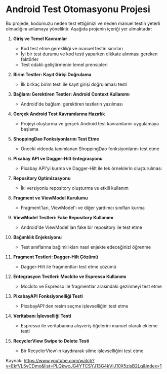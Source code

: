 # Android Test Otomasyonu Projesi

Bu projede, kodumuzu neden test ettiğimizi ve neden manuel testin yeterli olmadığını anlamaya yöneliktir. Aşağıda projenin içeriği yer almaktadır:

1. **Giriş ve Temel Kavramlar**
   - Kod test etme gerekliliği ve manuel testin sınırları
   - İyi bir test durumu ve kod testi yaparken dikkate alınması gereken faktörler
   - Test odaklı geliştirmenin temel prensipleri

2. **Birim Testler: Kayıt Girişi Doğrulama**
   - İlk birkaç birim testi ile kayıt girişi doğrulaması testi

3. **Bağlamı Gerektiren Testler: Android Context Kullanımı**
   - Android'de bağlamı gerektiren testlerin yazılması

4. **Gerçek Android Test Kavramlarına Hazırlık**
   - Projeyi oluşturma ve gerçek Android test kavramlarını uygulamaya başlama

5. **ShoppingDao Fonksiyonlarını Test Etme**
   - Önceki videoda tanımlanan ShoppingDao fonksiyonlarını test etme

6. **Pixabay API ve Dagger-Hilt Entegrasyonu**
   - Pixabay API'yi kurma ve Dagger-Hilt ile tek örneklerin oluşturulması

7. **Repository Optimizasyonu**
   - İki versiyonlu repository oluşturma ve etkili kullanım

8. **Fragment ve ViewModel Kurulumu**
   - Fragment'ları, ViewModel'ı ve diğer yardımcı sınıfları kurma

9. **ViewModel Testleri: Fake Repository Kullanımı**
   - Android'de ViewModel'ları fake bir repository ile test etme

10. **Bağımlılık Enjeksiyonu**
    - Test sınıflarına bağımlılıkları nasıl enjekte edeceğinizi öğrenme

11. **Fragment Testleri: Dagger-Hilt Çözümü**
    - Dagger-Hilt ile fragmentları test etme çözümü

12. **Entegrasyon Testleri: Mockito ve Espresso Kullanımı**
    - Mockito ve Espresso ile fragmentlar arasındaki gezinmeyi test etme

13. **PixabayAPI Fonksiyonelliği Testi**
    - PixabayAPI'den resim seçme işlevselliğini test etme

14. **Veritabanı İşlevselliği Testi**
    - Espresso ile veritabanına alışveriş öğelerini manuel olarak ekleme testi

15. **RecyclerView Swipe to Delete Testi**
    - Bir RecyclerView'ın kaydırarak silme işlevselliğini test etme

Kaynak: https://www.youtube.com/watch?v=EkfVL5vCDmo&list=PLQkwcJG4YTCSYJ13G4kVIJ10X5zisB2Lq&index=1

